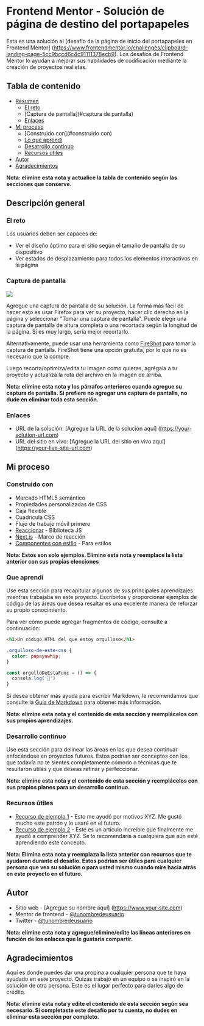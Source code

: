 # Frontend Mentor - Solución de página de destino del portapapeles

Esta es una solución al [desafío de la página de inicio del portapapeles en Frontend Mentor] (https://www.frontendmentor.io/challenges/clipboard-landing-page-5cc9bccd6c4c91111378ecb9). Los desafíos de Frontend Mentor lo ayudan a mejorar sus habilidades de codificación mediante la creación de proyectos realistas.

## Tabla de contenido

- [Resumen](#resumen)
  - [El reto](#el-reto)
  - [Captura de pantalla](#captura de pantalla)
  - [Enlaces](#enlaces)
- [Mi proceso](#mi-proceso)
  - [Construido con](#construido con)
  - [Lo que aprendí](#lo-que-aprendí)
  - [Desarrollo continuo](#desarrollo-continuo)
  - [Recursos útiles](#recursos-útiles)
- [Autor](#autor)
- [Agradecimientos](#agradecimientos)

**Nota: elimine esta nota y actualice la tabla de contenido según las secciones que conserve.**

## Descripción general

### El reto

Los usuarios deben ser capaces de:

- Ver el diseño óptimo para el sitio según el tamaño de pantalla de su dispositivo
- Ver estados de desplazamiento para todos los elementos interactivos en la página

### Captura de pantalla

![](./screenshot.jpg)

Agregue una captura de pantalla de su solución. La forma más fácil de hacer esto es usar Firefox para ver su proyecto, hacer clic derecho en la página y seleccionar "Tomar una captura de pantalla". Puede elegir una captura de pantalla de altura completa o una recortada según la longitud de la página. Si es muy largo, sería mejor recortarlo.

Alternativamente, puede usar una herramienta como [FireShot](https://getfireshot.com/) para tomar la captura de pantalla. FireShot tiene una opción gratuita, por lo que no es necesario que la compre.

Luego recorta/optimiza/edita tu imagen como quieras, agrégala a tu proyecto y actualiza la ruta del archivo en la imagen de arriba.

**Nota: elimine esta nota y los párrafos anteriores cuando agregue su captura de pantalla. Si prefiere no agregar una captura de pantalla, no dude en eliminar toda esta sección.**

### Enlaces

- URL de la solución: [Agregue la URL de la solución aquí] (https://your-solution-url.com)
- URL del sitio en vivo: [Agregue la URL del sitio en vivo aquí] (https://your-live-site-url.com)

## Mi proceso

### Construido con

- Marcado HTML5 semántico
- Propiedades personalizadas de CSS
- Caja flexible
- Cuadrícula CSS
- Flujo de trabajo móvil primero
- [Reaccionar](https://reactjs.org/) - Biblioteca JS
- [Next.js](https://nextjs.org/) - Marco de reacción
- [Componentes con estilo](https://styled-components.com/) - Para estilos

**Nota: Estos son solo ejemplos. Elimine esta nota y reemplace la lista anterior con sus propias elecciones**

### Que aprendí

Use esta sección para recapitular algunos de sus principales aprendizajes mientras trabajaba en este proyecto. Escribirlos y proporcionar ejemplos de código de las áreas que desea resaltar es una excelente manera de reforzar su propio conocimiento.

Para ver cómo puede agregar fragmentos de código, consulte a continuación:

```html
<h1>Un código HTML del que estoy orgulloso</h1>
```
```css
.orgulloso-de-este-css {
  color: papayawhip;
}
```
```js
const orgulloDeEstaFunc = () => {
  consola.log('🎉')
}
```

Si desea obtener más ayuda para escribir Markdown, le recomendamos que consulte la [Guía de Markdown](https://www.markdownguide.org/) para obtener más información.

**Nota: elimine esta nota y el contenido de esta sección y reemplácelos con sus propios aprendizajes.**

### Desarrollo continuo

Use esta sección para delinear las áreas en las que desea continuar enfocándose en proyectos futuros. Estos podrían ser conceptos con los que todavía no te sientes completamente cómodo o técnicas que te resultaron útiles y que deseas refinar y perfeccionar.

**Nota: elimine esta nota y el contenido de esta sección y reemplácelos con sus propios planes para un desarrollo continuo.**

### Recursos útiles

- [Recurso de ejemplo 1](https://www.example.com) - Esto me ayudó por motivos XYZ. Me gustó mucho este patrón y lo usaré en el futuro.
- [Recurso de ejemplo 2](https://www.example.com) - Este es un artículo increíble que finalmente me ayudó a comprender XYZ. Se lo recomendaría a cualquiera que aún esté aprendiendo este concepto.

**Nota: Elimina esta nota y reemplaza la lista anterior con recursos que te ayudaron durante el desafío. Estos podrían ser útiles para cualquier persona que vea su solución o para usted mismo cuando mire hacia atrás en este proyecto en el futuro.**

## Autor

- Sitio web - [Agregue su nombre aquí] (https://www.your-site.com)
- Mentor de frontend - [@tunombredeusuario](https://www.frontendmentor.io/profile/tunombredeusuario)
- Twitter - [@tunombredeusuario](https://www.twitter.com/tunombredeusuario)

**Nota: elimine esta nota y agregue/elimine/edite las líneas anteriores en función de los enlaces que le gustaría compartir.**

## Agradecimientos

Aquí es donde puedes dar una propina a cualquier persona que te haya ayudado en este proyecto. Quizás trabajó en un equipo o se inspiró en la solución de otra persona. Este es el lugar perfecto para darles algo de crédito.

**Nota: elimine esta nota y edite el contenido de esta sección según sea necesario. Si completaste este desafío por tu cuenta, no dudes en eliminar esta sección por completo.**